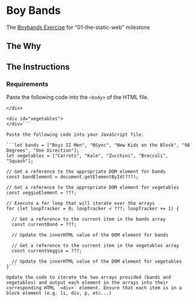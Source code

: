 # Boy Bands
The [Boybands Exercise](https://github.com/nashville-software-school/ux-developer-milestones/blob/master/1-the-static-web/learning-materials/JS_BOYBANDS.md) for "01-the-static-web" milestone

## The Why

## The Instructions
### Requirements
Paste the following code into the `<body>` of the HTML file.

```<div id="boy-bands">
</div>

<div id="vegetables">
</div>```

Paste the following code into your JavaScript file.

```let bands = ["Boyz II Men", "NSync", "New Kids on the Block", "98 Degrees", "One Direction"];
let vegetables = ["Carrots", "Kale", "Zucchini", "Broccoli", "Squash"];

// Get a reference to the appropriate DOM element for bands
const bandElement = document.getElementById(???);

// Get a reference to the appropriate DOM element for vegetables
const veggieElement = ???;

// Execute a for loop that will iterate over the arrays
for (let loopTracker = 0; loopTracker < ???; loopTracker += 1) {

  // Get a reference to the current item in the bands array
  const currentBand = ???;

  // Update the innerHTML value of the DOM element for bands

  // Get a reference to the current item in the vegetables array
  const currentVeggie = ???;

  // Update the innerHTML value of the DOM element for vegetables
}```

Update the code to iterate the two arrays provided (bands and vegetables) and output each element in the arrays into their corresponding HTML `<div>` element. Ensure that each item is in a block element (e.g. li, div, p, etc...)
